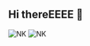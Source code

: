 ## Hi thereEEEE 👋

![NK](https://github-readme-stats.vercel.app/api?username=NerostavKuznetsov&show_icons=true&theme=merko&include_all_commits=true&hide_border=false&width=400)
![NK](https://github-readme-stats.vercel.app/api/top-langs/?username=NerostavKuznetsov&layout=compact&theme=merko&hide_border=false&width=400)













